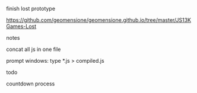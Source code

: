 finish lost prototype

https://github.com/geomensione/geomensione.github.io/tree/master/JS13KGames-Lost

notes

concat all js in one file

prompt windows: type *.js > compiled.js

todo

countdown process